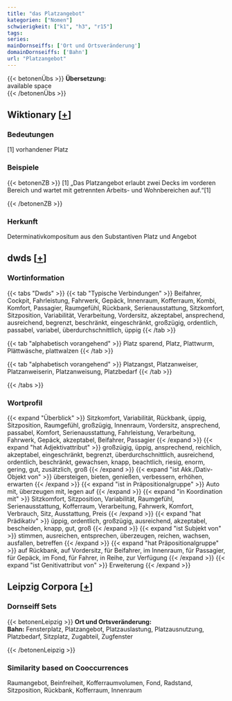 ```yaml
---
title: "das Platzangebot"
kategorien: ["Nomen"]
schwierigkeit: ["k1", "h3", "r15"]
tags:
series:
mainDornseiffs: ['Ort und Ortsveränderung']
domainDornseiffs: ['Bahn']
url: "Platzangebot"
---
```


{{< betonenÜbs >}}
**Übersetzung:**  
available space  
{{< /betonenÜbs >}}

## Wiktionary [[+](https://de.wiktionary.org/wiki/Platzangebot)]

### Bedeutungen
[1] vorhandener Platz  

### Beispiele
{{< betonenZB >}}
[1] „Das Platzangebot erlaubt zwei Decks im vorderen Bereich und wartet mit getrennten Arbeits- und Wohnbereichen auf.“[1]  

{{< /betonenZB >}}
### Herkunft
Determinativkompositum aus den Substantiven Platz und Angebot  



## dwds [[+](https://www.dwds.de/wb/Platzangebot)]

### Wortinformation
{{< tabs "Dwds" >}}
{{< tab "Typische Verbindungen" >}}
Beifahrer, Cockpit, Fahrleistung, Fahrwerk, Gepäck, Innenraum, Kofferraum, Kombi, Komfort, Passagier, Raumgefühl, Rückbank, Serienausstattung, Sitzkomfort, Sitzposition, Variabilität, Verarbeitung, Vordersitz, akzeptabel, ansprechend, ausreichend, begrenzt, beschränkt, eingeschränkt, großzügig, ordentlich, passabel, variabel, überdurchschnittlich, üppig
{{< /tab >}}

{{< tab "alphabetisch vorangehend" >}}
Platz sparend, Platz, Plattwurm, Plättwäsche, plattwalzen
{{< /tab >}}

{{< tab "alphabetisch vorangehend" >}}
Platzangst, Platzanweiser, Platzanweiserin, Platzanweisung, Platzbedarf
{{< /tab >}}

{{< /tabs >}}

### Wortprofil
{{< expand "Überblick" >}} Sitzkomfort, Variabilität, Rückbank, üppig, Sitzposition, Raumgefühl, großzügig, Innenraum, Vordersitz, ansprechend, passabel, Komfort, Serienausstattung, Fahrleistung, Verarbeitung, Fahrwerk, Gepäck, akzeptabel, Beifahrer, Passagier {{< /expand >}}
{{< expand "hat Adjektivattribut" >}} großzügig, üppig, ansprechend, reichlich, akzeptabel, eingeschränkt, begrenzt, überdurchschnittlich, ausreichend, ordentlich, beschränkt, gewachsen, knapp, beachtlich, riesig, enorm, gering, gut, zusätzlich, groß {{< /expand >}}
{{< expand "ist Akk./Dativ-Objekt von" >}} übersteigen, bieten, genießen, verbessern, erhöhen, erwarten {{< /expand >}}
{{< expand "ist in Präpositionalgruppe" >}} Auto mit, überzeugen mit, legen auf {{< /expand >}}
{{< expand "in Koordination mit" >}} Sitzkomfort, Sitzposition, Variabilität, Raumgefühl, Serienausstattung, Kofferraum, Verarbeitung, Fahrwerk, Komfort, Verbrauch, Sitz, Ausstattung, Preis {{< /expand >}}
{{< expand "hat Prädikativ" >}} üppig, ordentlich, großzügig, ausreichend, akzeptabel, bescheiden, knapp, gut, groß {{< /expand >}}
{{< expand "ist Subjekt von" >}} stimmen, ausreichen, entsprechen, überzeugen, reichen, wachsen, ausfallen, betreffen {{< /expand >}}
{{< expand "hat Präpositionalgruppe" >}} auf Rückbank, auf Vordersitz, für Beifahrer, im Innenraum, für Passagier, für Gepäck, im Fond, für Fahrer, in Reihe, zur Verfügung {{< /expand >}}
{{< expand "ist Genitivattribut von" >}} Erweiterung {{< /expand >}}

## Leipzig Corpora [[+](https://corpora.uni-leipzig.de/en/res?word=Platzangebot&corpusId=deu_newscrawl-public_2018)]

### Dornseiff Sets
{{< betonenLeipzig >}}
**Ort und Ortsveränderung:**  
**Bahn:** Fensterplatz, Platzangebot, Platzauslastung, Platzausnutzung, Platzbedarf, Sitzplatz, Zugabteil, Zugfenster  

{{< /betonenLeipzig >}}

### Similarity based on Cooccurrences
Raumangebot, Beinfreiheit, Kofferraumvolumen, Fond, Radstand, Sitzposition, Rückbank, Kofferraum, Innenraum

